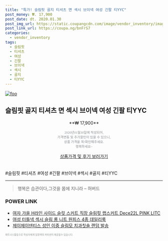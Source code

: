 ```yaml
--- 
title: "특가! 슬림핏 골지 티셔츠 면 섹시 브이넥 여성 긴팔 티YYC" 
post_money: ₩. 17,900 
post_date: dt. 2020.01.30 
post_img_url: https://static.coupangcdn.com/image/vendor_inventory/images/2018/11/26/17/7/011b8ca4-dc33-443a-a9ab-3bb46fce3cef.jpg 
post_link_url: https://coupa.ng/bnFrS7 
categories: 
  - vendor_inventory 
tags: 
  - 슬림핏 
  - 티셔츠 
  - 여성 
  - 긴팔 
  - 브이넥 
  - 섹시 
  - 골지 
  - 티YYC 
--- 
```

[![foo](https://static.coupangcdn.com/image/vendor_inventory/images/2018/11/26/17/7/011b8ca4-dc33-443a-a9ab-3bb46fce3cef.jpg)](https://coupa.ng/bnFrS7) 

## 슬림핏 골지 티셔츠 면 섹시 브이넥 여성 긴팔 티YYC 
<p style="text-align: center;">**₩ 17,900**</p> 
<p style="text-align: center;"><span style="color: #898c8f; font-family: Georgia,Times,serif; font-size: 0.75em;">2020년01월30일에 작성되어, <br>가격변동 및 추가할인이 있을 수 있으니,<br> 상품 가격을 꼭!확인해주세요.<br>행복하세요~</span> 
</p>	 
<div markdown="0" style="text-align: center;"><a href="https://coupa.ng/bnFrS7" class="btn btn--success">상품가격 및 후기 보러가기</a></div> 
<br><br> 
  #슬림핏 #티셔츠 #여성 #긴팔 #브이넥 #섹시 #골지 #티YYC 
<hr> 

> 행복은 습관이다,그것을 몸에 지니라 – 허버드 


### POWER LINK

* <a href="https://blog.naver.com/fasyy4321/221786321791" target="_blank">여자 가을 H라인 사이드 슬릿 스커트 직장 슬림핏 랩스커트 Dece22L PINK LITC</a>
* <a href="https://blog.naver.com/fasyy4321/221787282268" target="_blank">여성 터틀넥 섹시 슬림 롱 니트 원피스 4종 데일리룩</a>
* <a href="https://blog.naver.com/sakai111/221777063755" target="_blank">제이제이덴티스 성인 이중 슬림모 치과칫솔 랜덤 발송</a>

<span style="color: #898c8f; font-family: Georgia,Times,serif; font-size: 0.55em;">파트너스활동으로 작성자에게 일정액의 커미션이 제공될수 있습니다.</span> 
